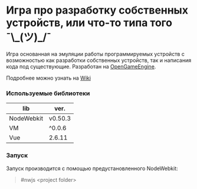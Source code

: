 # Игра про разработку собственных устройств, или что-то типа того ¯\\\_(ツ)_/¯ 

Игра основанная на эмуляции работы программируемых устройств с возможностью как разработки собственных устройств, так и написания кода под существующие. Разработан на [OpenGameEngine](https://github.com/DanteZZ/oge).

Подробнее можно узнать на [Wiki](http://wiki.gal1.ru/)

### Используемые библиотеки
|lib| ver. |
|--|--|
|NodeWebkit|v0.50.3|
|VM|^0.0.6|
|Vue|2.6.11|

### Запуск
Запуск производится с помощью предустановленного NodeWebkit:
> #nwjs \<project folder>
